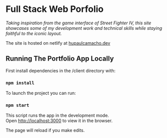 # Full Stack Web Porfolio
*Taking inspiration from the game interface of Street Fighter IV, this site showcases some of my development work and technical skills while staying faithful to the iconic layout.*

The site is hosted on netlify at [hupaulcamacho.dev](https://hupaulcamacho.dev/)

## Running The Portfolio App Locally

First install dependencies in the /client directory with:

### `npm install`

To launch the project you can run:

### `npm start`

This script runs the app in the development mode.<br />
Open [http://localhost:3000](http://localhost:3000) to view it in the browser.

The page will reload if you make edits.<br />





